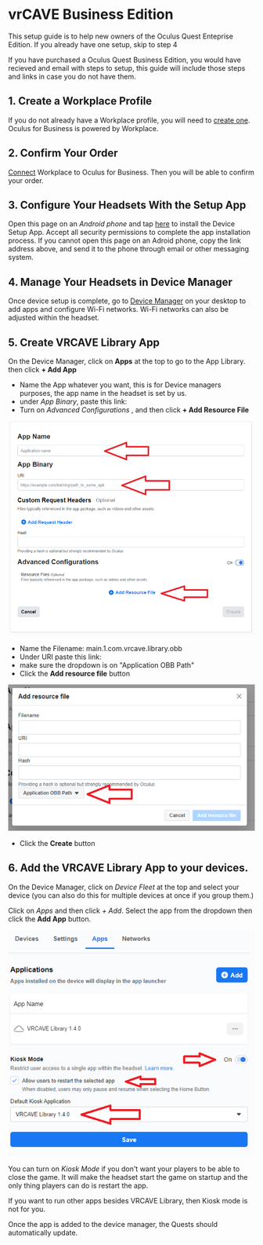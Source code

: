 # vrCAVE Business Edition
This setup guide is to help new owners of the Oculus Quest Enteprise Edition. If you already have one setup, skip to step 4

If you have purchased a Oculus Quest Business Edition, you would have recieved and email with steps to setup, this guide will include those steps and links in case you do not have them.


## 1.	Create a Workplace Profile

If you do not already have a Workplace profile, you will need to [create one](https://work.workplace.com/work/email/?invite_id=4091762844232296&nonce=3XvN4Ti9). Oculus for Business is powered by Workplace.

## 2.	Confirm Your Order

[Connect](https://workplace.workplace.com/device_management/create/?invite_id=2514206348801897) Workplace to Oculus for Business. Then you will be able to confirm your order.

## 3.	Configure Your Headsets With the Setup App

Open this page on an *Android phone* and tap [here](https://www.oculus.com/download_app/?id=2293756633999712) to install the Device Setup App. Accept all security permissions to complete the app installation process.
If you cannot open this page on an Adroid phone, copy the link address above, and send it to the phone through email or other messaging system. 

## 4.	Manage Your Headsets in Device Manager

Once device setup is complete, go to [Device Manager](https://workplace.workplace.com/device_management/devices/) on your desktop to add apps and configure Wi-Fi networks. Wi-Fi networks can also be adjusted within the headset.


## 5.	Create VRCAVE Library App

On the Device Manager, click on **Apps** at the top to go to the App Library. then click **+ Add App**



 - Name the App whatever you want, this is for Device managers purposes, the app name in the headset is set by us. 
 - under *App Binary*, paste this link: 
 - Turn on *Advanced Configurations* , and then click **+ Add Resource File**
 
 ![](media/vrcaveLite/AddApp.PNG)
 
 
 
- Name the Filename: main.1.com.vrcave.library.obb
- Under URI paste this link: 
- make sure the dropdown is on "Application OBB Path"
- Click the **Add resource file** button

![](media/vrcaveLite/ResourceFile.PNG)

 - Click the **Create** button
 
## 6.	Add the VRCAVE Library App to your devices. 
 
 On the Device Manager, click on *Device Fleet* at the top and select your device (you can also do this for multiple devices at once if you group them.) 
 
 Click on *Apps* and then click *+ Add*. Select the app from the dropdown then click the **Add App** button.
 
 ![](media/vrcaveLite/KioskMode.PNG)
 
 You can turn on *Kiosk Mode* if you don't want your players to be able to close the game. It will make the headset start the game on startup and the only thing players can do is restart the app.
 
 If you want to run other apps besides VRCAVE Library, then Kiosk mode is not for you. 
 
 Once the app is added to the device manager, the Quests should automatically update.
 
 
